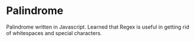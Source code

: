 # Palindrome

Palindrome written in Javascript. Learned that Regex is useful in getting rid of whitespaces and special characters.
